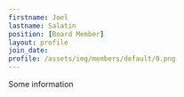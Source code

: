 ```yaml
---
firstname: Joel
lastname: Salatin
position: [Board Member]
layout: profile
join_date:
profile: /assets/img/members/default/0.png
---
```

Some information
